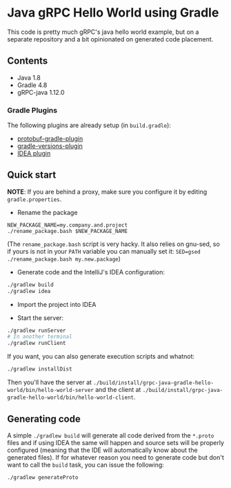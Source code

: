 # Java gRPC Hello World using Gradle

This code is pretty much gRPC's java hello world example, but on
a separate repository and a bit opinionated on generated code placement.

## Contents

* Java 1.8
* Gradle 4.8
* gRPC-java 1.12.0

### Gradle Plugins

The following plugins are already setup (in `build.gradle`):

* [protobuf-gradle-plugin](https://github.com/google/protobuf-gradle-plugin)
* [gradle-versions-plugin](https://github.com/ben-manes/gradle-versions-plugin)
* [IDEA plugin](https://docs.gradle.org/current/userguide/idea_plugin.html)

## Quick start

**NOTE**: If you are behind a proxy, make sure you configure it by
editing `gradle.properties`.

* Rename the package

```
NEW_PACKAGE_NAME=my.company.and.project
./rename_package.bash $NEW_PACKAGE_NAME
```

(The `rename_package.bash` script is very hacky. It also relies on
gnu-sed, so if yours is not in your `PATH` variable you can manually set
it: `SED=gsed ./rename_package.bash my.new.package`)

* Generate code and the IntelliJ's IDEA configuration:

```sh
./gradlew build
./gradlew idea
```

* Import the project into IDEA

* Start the server:

```sh
./gradlew runServer
# In another terminal
./gradlew runClient
```

If you want, you can also generate execution scripts and whatnot:

```sh
./gradlew installDist
```

Then you'll have the server at
`./build/install/grpc-java-gradle-hello-world/bin/hello-world-server` and the client at
`./build/install/grpc-java-gradle-hello-world/bin/hello-world-client`.

## Generating code

A simple `./gradlew build` will generate all code derived from the `*.proto`
files and if using IDEA the same will happen and source sets will be properly
configured (meaning that the IDE will automatically know about the generated
files). If for whatever reason you need to generate code but don't want to
call the `build` task, you can issue the following:

```sh
./gradlew generateProto
```
